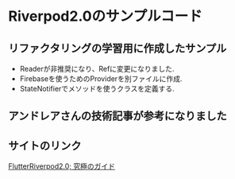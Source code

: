 # Riverpod2.0のサンプルコード

## リファクタリングの学習用に作成したサンプル
 * Readerが非推奨になり、Refに変更になりました. 
 * Firebaseを使うためのProviderを別ファイルに作成.
 * StateNotifierでメソッドを使うクラスを定義する.

## アンドレアさんの技術記事が参考になりました
  ## サイトのリンク
  [FlutterRiverpod2.0; 究極のガイド](https://codewithandrea.com/articles/flutter-state-management-riverpod/)